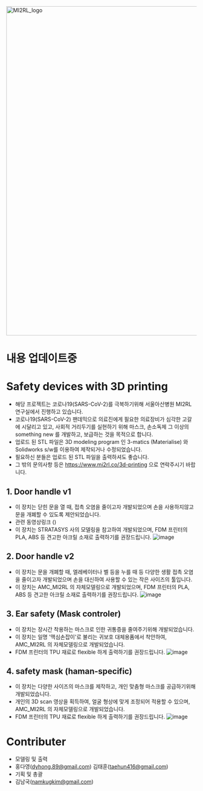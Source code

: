 <img width="871" alt="MI2RL_logo" src="https://user-images.githubusercontent.com/55417425/77146652-e4a44700-6ace-11ea-9e69-3d38b3f35392.png">
<br>

# 내용 업데이트중

# Safety devices with 3D printing
* 해당 프로젝트는 코로나19(SARS-CoV-2)를 극복하기위해 서울아산병원 MI2RL 연구실에서 진행하고 있습니다.
* 코로나19(SARS-CoV-2) 팬데믹으로 의료진에게 필요한 의료장비가 심각한 고갈에 시달리고 있고, 사회적 거리두기를 실현하기 위해 마스크, 손소독제 그 이상의 something new 를 개발하고, 보급하는 것을 목적으로 합니다.
* 업로드 된 STL 파일은 3D modeling program 인 3-matics (Materialise) 와 Solidworks s/w를 이용하여 제작되거나 수정되었습니다.
* 필요하신 분들은 업로드 된 STL 파일을 출력하셔도 좋습니다.
* 그 밖의 문의사항 등은 https://www.mi2rl.co/3d-printing 으로 연락주시기 바랍니다.

## 1. Door handle v1

   * 이 장치는 닫힌 문을 열 때, 접촉 오염을 줄이고자 개발되었으며 손을 사용하지않고 문을 개폐할 수 있도록 제안되었습니다.
   * 관련 동영상링크 ()
   * 이 장치는 STRATASYS 사의 모델링을 참고하여 개발되었으며, FDM 프린터의 PLA, ABS 등 견고한 아크릴 소재로 출력하기를 권장드립니다.
   ![image](https://user-images.githubusercontent.com/62414626/77512346-33c6ef00-6eb6-11ea-8ffd-e79ee2684987.png)

## 2. Door handle v2

   * 이 장치는 문을 개폐할 때, 엘레베이터나 벨 등을 누를 때 등 다양한 생활 접촉 오염을 줄이고자 개발되었으며 손을 대신하여 사용할 수 있는 작은 사이즈의 툴입니다.
   * 이 장치는 AMC_MI2RL 의 자체모델링으로 개발되었으며, FDM 프린터의 PLA, ABS 등 견고한 아크릴 소재로 출력하기를 권장드립니다.
   ![image](https://user-images.githubusercontent.com/62414626/77512499-82748900-6eb6-11ea-9ecc-d9f04dd64874.png)

## 3. Ear safety (Mask controler)

   * 이 장치는 장시간 착용하는 마스크로 인한 귀통증을 줄여주기위해 개발되었습니다.
   * 이 장치는 일명 '맥심손잡이'로 불리는 귀보호 대체용품에서 착안하여, AMC_MI2RL 의 자체모델링으로 개발되었습니다.
   * FDM 프린터의 TPU 재료로 flexible 하게 출력하기를 권장드립니다.
   ![image](https://user-images.githubusercontent.com/62414626/77512838-1e9e9000-6eb7-11ea-9e71-51f25017f6d9.png)
   
## 4. safety mask (haman-specific)

   * 이 장치는 다양한 사이즈의 마스크를 제작하고, 개인 맞춤형 마스크를 공급하기위해 개발되었습니다.
   * 개인의 3D scan 영상을 획득하여, 얼굴 형상에 맞게 조정되어 적용할 수 있으며, AMC_MI2RL 의 자체모델링으로 개발되었습니다.
   * FDM 프린터의 TPU 재료로 flexible 하게 출력하기를 권장드립니다.
   ![image](https://user-images.githubusercontent.com/62414626/77513374-388ca280-6eb8-11ea-931a-cb5772e5bfa8.png)



# Contributer
* 모델링 및 출력
* 홍다영(dyhong.89@gmail.com) 김태훈(taehun416@gmail.com)
* 기획 및 총괄
* 김남국([namkugkim@gmail.com](mailto:namkugkim@gmail.com))
